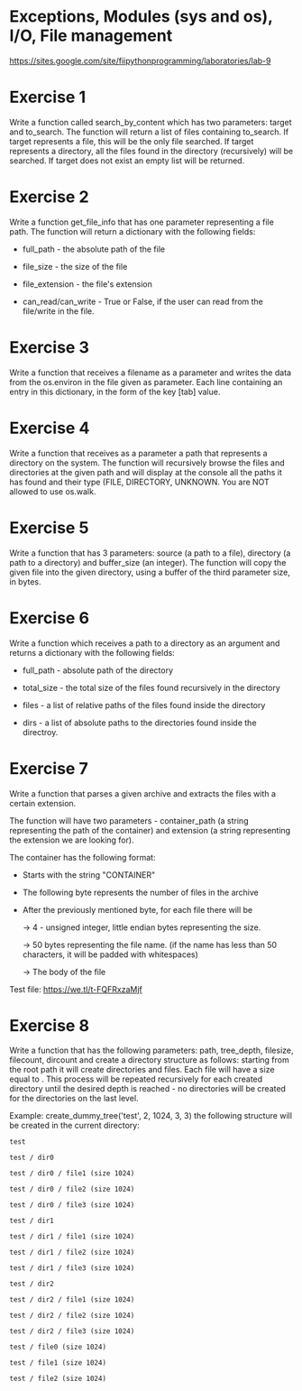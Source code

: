 # Exceptions, Modules (sys and os), I/O, File management
https://sites.google.com/site/fiipythonprogramming/laboratories/lab-9

# Exercise 1
Write a function called search_by_content which has two parameters: target and to_search. The function will return a list of files containing to_search. If target represents a file, this will be the only file searched. If target represents a directory, all the files found in the directory (recursively) will be searched. If target does not exist an empty list will be returned.

# Exercise 2
Write a function get_file_info that has one parameter representing a file path. The function will return a dictionary with the following fields:

- full_path - the absolute path of the file

- file_size - the size of the file

- file_extension - the file's extension

- can_read/can_write - True or False, if the user can read from the file/write in the file.

# Exercise 3
Write a function that receives a filename as a parameter and writes the data from the os.environ in the file given as parameter. Each line containing an entry in this dictionary, in the form of the key [tab] value.

# Exercise 4
Write a function that receives as a parameter a path that represents a directory on the system. The function will recursively browse the files and directories at the given path and will display at the console all the paths it has found and their type (FILE, DIRECTORY, UNKNOWN. You are NOT allowed to use os.walk.

# Exercise 5
Write a function that has 3 parameters: source (a path to a file), directory (a path to a directory) and buffer_size (an integer). The function will copy the given file into the given directory, using a buffer of the third parameter size, in bytes.

# Exercise 6
Write a function which receives a path to a directory as an argument and returns a dictionary with the following fields:

- full_path - absolute path of the directory

- total_size - the total size of the files found recursively in the directory

- files - a list of relative paths of the files found inside the directory

- dirs - a list of absolute paths to the directories found inside the directroy.

# Exercise 7
Write a function that parses a given archive and extracts the files with a certain extension.

The function will have two parameters - container_path (a string representing the path of the container) and extension (a string representing the extension we are looking for).

The container has the following format:

- Starts with the string "CONTAINER"

- The following byte represents the number of files in the archive

- After the previously mentioned byte, for each file there will be

    -> 4 - unsigned integer, little endian bytes representing the size.

    -> 50 bytes representing the file name. (if the name has less than 50 characters, it will be padded with whitespaces)

    -> The body of the file

Test file: https://we.tl/t-FQFRxzaMjf

# Exercise 8
Write a function that has the following parameters: path, tree_depth, filesize, filecount, dircount and create a directory structure as follows: starting from the root path it will create <dircount> directories and <filecount> files. Each file will have a size equal to <filesize>. This process will be repeated recursively for each created directory until the desired depth is reached - no directories will be created for the directories on the last level.


Example: create_dummy_tree('test', 2, 1024, 3, 3) the following structure will be created in the current directory:

    test

    test / dir0

    test / dir0 / file1 (size 1024)

    test / dir0 / file2 (size 1024)

    test / dir0 / file3 (size 1024)

    test / dir1

    test / dir1 / file1 (size 1024)

    test / dir1 / file2 (size 1024)

    test / dir1 / file3 (size 1024)

    test / dir2

    test / dir2 / file1 (size 1024)

    test / dir2 / file2 (size 1024)

    test / dir2 / file3 (size 1024)

    test / file0 (size 1024)

    test / file1 (size 1024)

    test / file2 (size 1024)
